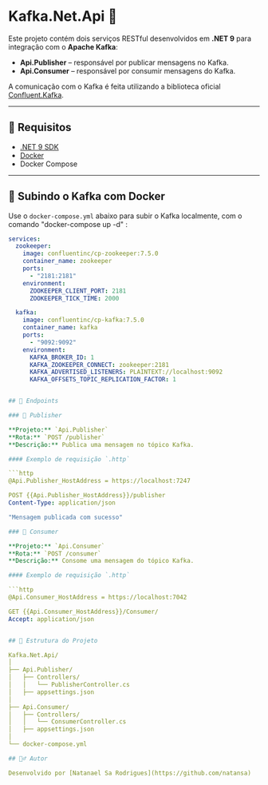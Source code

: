 ﻿# Kafka.Net.Api 🚀

Este projeto contém dois serviços RESTful desenvolvidos em **.NET 9** para integração com o **Apache Kafka**:

- **Api.Publisher** – responsável por publicar mensagens no Kafka.
- **Api.Consumer** – responsável por consumir mensagens do Kafka.

A comunicação com o Kafka é feita utilizando a biblioteca oficial [Confluent.Kafka](https://www.nuget.org/packages/Confluent.Kafka).

---

## 🔧 Requisitos

- [.NET 9 SDK](https://dotnet.microsoft.com/)
- [Docker](https://www.docker.com/)
- Docker Compose

---

## 🐳 Subindo o Kafka com Docker

Use o `docker-compose.yml` abaixo para subir o Kafka localmente, com o comando "docker-compose up -d" :

```yaml
services:
  zookeeper:
    image: confluentinc/cp-zookeeper:7.5.0
    container_name: zookeeper
    ports:
      - "2181:2181"
    environment:
      ZOOKEEPER_CLIENT_PORT: 2181
      ZOOKEEPER_TICK_TIME: 2000

  kafka:
    image: confluentinc/cp-kafka:7.5.0
    container_name: kafka
    ports:
      - "9092:9092"
    environment:
      KAFKA_BROKER_ID: 1
      KAFKA_ZOOKEEPER_CONNECT: zookeeper:2181
      KAFKA_ADVERTISED_LISTENERS: PLAINTEXT://localhost:9092
      KAFKA_OFFSETS_TOPIC_REPLICATION_FACTOR: 1


## 🚀 Endpoints

### 🔹 Publisher

**Projeto:** `Api.Publisher`  
**Rota:** `POST /publisher`  
**Descrição:** Publica uma mensagem no tópico Kafka.

#### Exemplo de requisição `.http`

```http
@Api.Publisher_HostAddress = https://localhost:7247

POST {{Api.Publisher_HostAddress}}/publisher
Content-Type: application/json

"Mensagem publicada com sucesso"

### 🔹 Consumer

**Projeto:** `Api.Consumer`  
**Rota:** `POST /consumer`  
**Descrição:** Consome uma mensagem do tópico Kafka.

#### Exemplo de requisição `.http`

```http
@Api.Consumer_HostAddress = https://localhost:7042

GET {{Api.Consumer_HostAddress}}/Consumer/
Accept: application/json


## 🚀 Estrutura do Projeto

Kafka.Net.Api/
│
├── Api.Publisher/
│   ├── Controllers/
│   │   └── PublisherController.cs
│   ├── appsettings.json
│
├── Api.Consumer/
│   ├── Controllers/
│   │   └── ConsumerController.cs
│   ├── appsettings.json
│
└── docker-compose.yml

## 🙋‍♂️ Autor

Desenvolvido por [Natanael Sa Rodrigues](https://github.com/natansa)